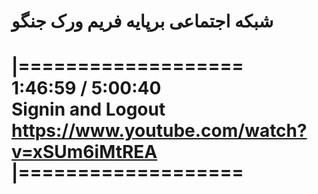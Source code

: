 <h1>شبکه اجتماعی برپایه فریم ورک جنگو<h1/>

|===================<br>
1:46:59 / 5:00:40<br>
Signin and Logout<br>
https://www.youtube.com/watch?v=xSUm6iMtREA <br>
|===================<br>
